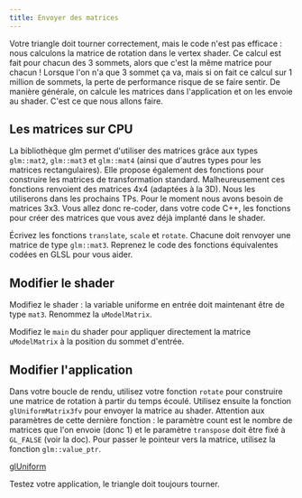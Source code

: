 ```yaml
---
title: Envoyer des matrices
---
```


Votre triangle doit tourner correctement, mais le code n'est pas efficace : nous calculons la matrice de rotation dans le vertex shader. Ce calcul est fait pour chacun des 3 sommets, alors que c'est la même matrice pour chacun ! Lorsque l'on n'a que 3 sommet ça va, mais si on fait ce calcul sur 1 million de sommets, la perte de performance risque de se faire sentir. De manière générale, on calcule les matrices dans l'application et on les envoie au shader. C'est ce que nous allons faire.

## Les matrices sur CPU

La bibliothèque glm permet d'utiliser des matrices grâce aux types `glm::mat2`, `glm::mat3` et `glm::mat4` (ainsi que d'autres types pour les matrices rectangulaires). Elle propose également des fonctions pour construire les matrices de transformation standard. Malheureusement ces fonctions renvoient des matrices 4x4 (adaptées à la 3D). Nous les utiliserons dans les prochains TPs. Pour le moment nous avons besoin de matrices 3x3. Vous allez donc re-coder, dans votre code C++, les fonctions pour créer des matrices que vous avez déjà implanté dans le shader.

Écrivez les fonctions `translate`, `scale` et `rotate`. Chacune doit renvoyer une matrice de type `glm::mat3`. Reprenez le code des fonctions équivalentes codées en GLSL pour vous aider.

## Modifier le shader

Modifiez le shader : la variable uniforme en entrée doit maintenant être de type `mat3`. Renommez la `uModelMatrix`.

Modifiez le `main` du shader pour appliquer directement la matrice `uModelMatrix` à la position du sommet d'entrée.

## Modifier l'application

Dans votre boucle de rendu, utilisez votre fonction `rotate` pour construire une matrice de rotation à partir du temps écoulé. Utilisez ensuite la fonction `glUniformMatrix3fv` pour envoyer la matrice au shader. Attention aux paramètres de cette dernière fonction : le paramètre count est le nombre de matrices que l'on envoie (donc 1) et le paramètre `transpose` doit être fixé à `GL_FALSE` (voir la doc). Pour passer le pointeur vers la matrice, utilisez la fonction `glm::value_ptr`.

[glUniform](https://www.khronos.org/registry/OpenGL-Refpages/gl4/html/glUniform.xhtml)

Testez votre application, le triangle doit toujours tourner. 